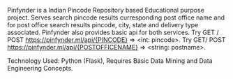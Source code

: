 Pinfynder is a Indian Pincode Repository based Educational purpose project. 
Serves search pincode results curresponding post office name and for post office search results pincode, city, state and delivery type associated. 
Pinfynder also provides basic api for both services.
Try GET / POST https://pinfynder.ml/api/{PINCODE}  => <int: pincode>.
Try GET/ POST https://pinfynder.ml/api/{POSTOFFICENAME}   => <string: postname>.

Technology Used: Python (Flask), Requires Basic Data Mining and Data Engineering Concepts.
